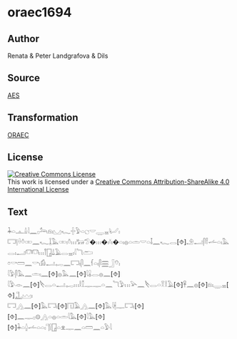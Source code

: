 # oraec1694

## Author

Renata & Peter Landgrafova & Dils

## Source

[AES](https://github.com/simondschweitzer/aes)

## Transformation

[ORAEC](https://oraec.github.io/)

## License

<a rel="license" href="http://creativecommons.org/licenses/by-sa/4.0/"><img alt="Creative Commons License" style="border-width:0" src="https://i.creativecommons.org/l/by-sa/4.0/88x31.png" /></a><br />This work is licensed under a <a rel="license" href="http://creativecommons.org/licenses/by-sa/4.0/">Creative Commons Attribution-ShareAlike 4.0 International License</a>

## Text

𓇓𓏏𓊵𓏙𓇋𓈖𓊪𓃢𓁶𓏤𓈋𓆑𓏶𓅱𓏏𓐎𓎟𓇾𓈇𓂦𓏤<br>
𓉐𓊤𓏐𓏊𓏒𓈖𓆑𓆼𓅓𓏒𓏤𓏊𓏥𓃒𓅿�𓏥�𓏤𓍱𓏤�𓏏𓏤𓐍𓏏𓏛𓎟𓏏𓄤𓈖𓆑𓂋[⯑]𓄂𓂝𓋴𓍋𓌡𓏏𓏤𓅓𓂋𓏤𓂝𓋮𓋮𓏥𓋾𓉗𓍑𓄿𓂋𓈇𓏤𓇋𓆓𓂧<br>
𓏌𓎡𓏠𓈖𓎡𓏤𓀁𓂝𓉻𓈖𓉐𓏤𓋴𓈖𓆳𓏏𓏤𓋴𓈗𓃀𓄣𓏤<br>
𓇋𓅱𓋴𓅓𓈖𓏛𓏤𓈖[⯑]𓐍𓅓𓈖[⯑]𓇋𓏇𓂋𓐍𓈖[⯑]<br>
𓇋𓅱𓁹𓈖[⯑]𓌸𓂋𓏏𓂝𓉻𓏥𓎛𓎿𓊃𓊃𓏏𓈖𓆓𓅱𓏥𓅪𓈖𓌸𓂋𓏏𓎝𓎛𓄿[⯑]𓋹𓈖𓐍[⯑]𓁶𓏤𓇾𓈇[⯑]𓊻𓈉𓏤<br>
𓉐𓂻𓈖[⯑]𓅓𓉐𓏤[⯑]𓉔𓄿𓂻𓈖[⯑]𓅓𓇋𓇩𓊃𓉐𓏤[⯑]<br>
[⯑]𓈖𓊃𓊪𓊗𓂻𓏏𓐍𓏏𓏛𓇋𓅓[⯑]𓇋𓅓[⯑]<br>
[⯑]𓇓𓏏𓐬𓌡𓏏𓏏𓏤𓊹𓍛𓉗𓏏𓁷𓊃𓈖𓏏𓏠𓈖𓏏𓅱𓇋<br>
